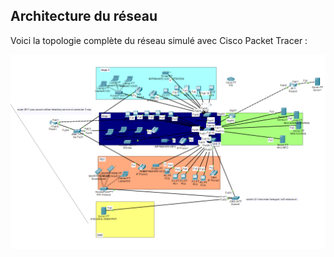 ## Architecture du réseau

Voici la topologie complète du réseau simulé avec Cisco Packet Tracer :

![Topologie du réseau](topologie.png)
